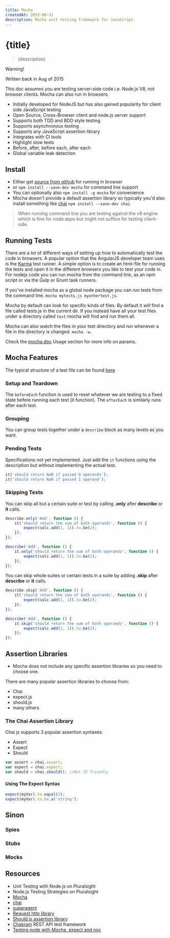 ```yaml
---
title: Mocha
createdAt: 2015-08-31
description: Mocha unit testing framework for JavaScript.
---
```


# {title}

> {description}

<div class="custom-block warning">
  <p class="custom-block-title">Warning!</p>
  <p>Written back in Aug of 2015</p>
</div>

This doc assumes you are testing server-side code i.e. Node.js V8, not browser clients. Mocha can also run in browsers.

- Initially developed for NodeJS but has also gained popularity for client side JavaScript testing
- Open Source, Cross-Browser client and node.js server support
- Supports both TDD and BDD style testing
- Supports asynchronous testing
- Supports any JavaScript assertion library
- Integrates with CI tools
- Highlight slow tests
- Before, after, before each, after each
- Global variable leak detection

## Install

- Either get [source from github](https://github.com/visionmedia/mocha) for running in browser
- or `npm install --save-dev mocha` for command line support
- You can optionally also `npm install -g mocha` for convenience
- Mocha doesn't provide a default assertion library so typically you'd also install something like
  [chai](http://chaijs.com/) `npm install --save-dev chai`.

> When running command line you are testing against the v8 engine which is fine for node apps but might not suffice for testing client-side.

## Running Tests

There are a lot of different ways of setting up how to automatically test the code in browsers. A popular option that the AngularJS developer team uses is the [Karma](http://karma-runner.github.io/0.12/index.html) test runner. A simple option is to create an html-file for running the tests and open it in the different browsers you like to test your code in. For nodejs code you can run mocha from the command line, as an npm script or via the Gulp or Grunt task runners.

If you've installed mocha as a global node package you can run tests from the command line. `mocha mytests.js myothertest.js`.

Mocha by default can look for specific kinds of files. By default it will find a file called tests.js in the current dir. If you instead have all your test files under a directory called `test` mocha will find and run them all.

Mocha can also watch the files in your test directory and run whenever a file in the directory is changed. `mocha -w`.

Check the [mocha doc](https://mochajs.org/) Usage section for more info on params.

## Mocha Features

The typical structure of a test file can be found [here](https://gist.github.com/kajlund/81d4c2f432b4da5b8028)

### Setup and Teardown

The `beforeEach` function is used to reset whatever we are testing to a fixed state before running each test (it function). The `afterEach` is similarly runs after each test.

### Grouping

You can group tests together under a `describe` block as many levels as you want.

### Pending Tests

Specifications not yet implemented. Just add the `it` functions using the description but without implementing the actual test.

```javascript
it('should return NaN if passed 0 operands');
it('should return NaN if passed 1 operand');
```

### Skipping Tests

You can skip all but a certain suite or test by calling **.only** after **describe** or **it** calls.

```javascript
describe.only('Add', function () {
	it('should return the sum of both operands', function () {
		expect(calc.add(1, 1)).to.be(2);
	});
});

describe('Add', function () {
	it.only('should return the sum of both operands', function () {
		expect(calc.add(1, 1)).to.be(2);
	});
});
```

You can skip whole suites or certain tests in a suite by adding **.skip** after **describe** or **it** calls.

```javascript
describe.skip('Add', function () {
	it('should return the sum of both operands', function () {
		expect(calc.add(1, 1)).to.be(2);
	});
});

describe('Add', function () {
	it.skip('should return the sum of both operands', function () {
		expect(calc.add(1, 1)).to.be(2);
	});
});
```

## Assertion Libraries

- Mocha does not include any specific assertion libraries so you need to choose one.

There are many popular assertion libraries to choose from:

- Chai
- expect.js
- should.js
- many others

### The Chai Assertion Library

Chai js supports 3 popular assertion syntaxes:

- Assert
- Expect
- Should

```javascript
var assert = chai.assert;
var expect = chai.expect;
var should = chai.should(); //Not IE friendly
```

#### Using The Expect Syntax

```javascript
expect(myVar).to.equal(3);
expect(myVar).to.be.a('string');
```

## Sinon

### Spies

### Stubs

### Mocks

## Resources

- Unit Testing with Node.js on Pluralsight
- Node.js Testing Strategies on Pluralsight
- [Mocha](https://mochajs.org/)
- [chai](http://chaijs.com/)
- [superagent](https://github.com/visionmedia/superagent)
- [Request http library](https://github.com/request/request)
- [Should.js assertion library](https://github.com/shouldjs/should.js)
- [Chakram](http://dareid.github.io/chakram/) REST API test framework
- [Testing node with Mocha, expect and noc](http://www.mikeball.us/blog/testing-node-with-mocha-expect-and-nock/)
